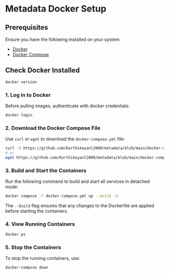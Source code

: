 # Metadata Docker Setup


## Prerequisites

Ensure you have the following installed on your system:
- [Docker](https://www.docker.com/get-started)
- [Docker Compose](https://docs.docker.com/compose/install/)

## Check Docker Installed
```sh
docker version
```

### 1. Log in to Docker
Before pulling images, authenticate with docker credentials:
```sh
docker login
```

### 2. Download the Docker Compose File
Use `curl` or `wget` to download the `docker-compose.yml` file:
```sh
curl -O https://github.com/Karthikeyanl2000/metadata/blob/main/docker-compose.yml
# or
wget https://github.com/Karthikeyanl2000/metadata/blob/main/docker-compose.yml
```

### 3. Build and Start the Containers
Run the following command to build and start all services in detached mode:
```sh
docker compose -f docker-compose.yml up --build -d
```
The `--build` flag ensures that any changes to the Dockerfile are applied before starting the containers.

### 4. View Running Containers
```sh
docker ps
```

### 5. Stop the Containers
To stop the running containers, use:
```sh
docker-compose down
```

